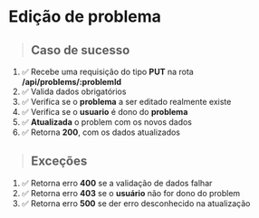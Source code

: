 # Edição de problema

> ## Caso de sucesso

1. ✅ Recebe uma requisição do tipo **PUT** na rota **/api/problems/:problemId**
2. ✅ Valida dados obrigatórios
3. ✅ Verifica se o **problema** a ser editado realmente existe
4. ✅ Verifica se o **usuario** é dono do **problema**
5. ✅ **Atualizada** o problem com os novos dados
6. ✅ Retorna **200**, com os dados atualizados

> ## Exceções

1. ✅ Retorna erro **400** se a validação de dados falhar
2. ✅ Retorna erro **403** se o **usuário** não for dono do problem
3. ✅ Retorna erro **500** se der erro desconhecido na atualização